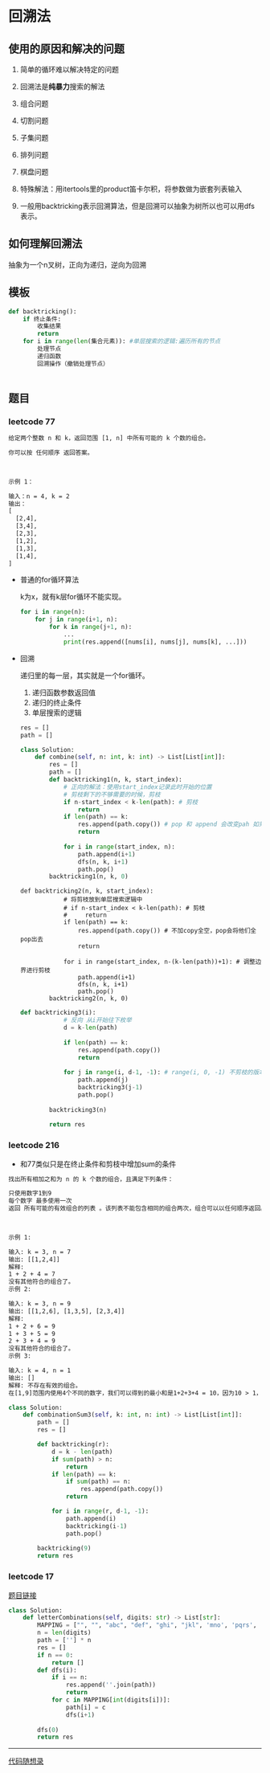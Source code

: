 # 回溯法



## 使用的原因和解决的问题

1. 简单的循环难以解决特定的问题
2. 回溯法是**纯暴力**搜索的解法



1. 组合问题
2. 切割问题
3. 子集问题
4. 排列问题
5. 棋盘问题



1. 特殊解法：用itertools里的product笛卡尔积，将参数做为嵌套列表输入
2. 一般用backtricking表示回溯算法，但是回溯可以抽象为树所以也可以用dfs表示。

## 如何理解回溯法

抽象为一个n叉树，正向为递归，逆向为回溯



## 模板

~~~python
def backtricking():
    if 终止条件:
        收集结果
       	return
    for i in range(len(集合元素)): #单层搜索的逻辑:遍历所有的节点
        处理节点
        递归函数
        回溯操作（撤销处理节点）
        
~~~



## 题目



### leetcode 77

~~~txt
给定两个整数 n 和 k，返回范围 [1, n] 中所有可能的 k 个数的组合。

你可以按 任何顺序 返回答案。

 

示例 1：

输入：n = 4, k = 2
输出：
[
  [2,4],
  [3,4],
  [2,3],
  [1,2],
  [1,3],
  [1,4],
]
~~~

- 普通的for循环算法

  k为x，就有k层for循环不能实现。

  ~~~python
  for i in range(n):
      for j in range(i+1, n):
          for k in range(j+1, n):
              ...
              print(res.append([nums[i], nums[j], nums[k], ...]))
  ~~~

- 回溯

  递归里的每一层，其实就是一个for循环。

  1. 递归函数参数返回值
  2. 递归的终止条件
  3. 单层搜索的逻辑

  ~~~python
  res = []
  path = []
  
  class Solution:
      def combine(self, n: int, k: int) -> List[List[int]]:
          res = []
          path = []
          def backtricking1(n, k, start_index):
              # 正向的解法：使用start_index记录此时开始的位置
              # 剪枝剩下的不够需要的时候，剪枝
              if n-start_index < k-len(path): # 剪枝
                  return
              if len(path) == k:
                  res.append(path.copy()) # pop 和 append 会改变pah 如果不是copy最后结果全空
                  return
              
              for i in range(start_index, n):
                  path.append(i+1)
                  dfs(n, k, i+1)
                  path.pop()
          backtricking1(n, k, 0)    
  ~~~

  ~~~python3
  def backtricking2(n, k, start_index):
              # 将剪枝放到单层搜索逻辑中
              # if n-start_index < k-len(path): # 剪枝
              #     return
              if len(path) == k:
                  res.append(path.copy()) # 不加copy全空，pop会将他们全pop出去
                  return
              
              for i in range(start_index, n-(k-len(path))+1): # 调整边界进行剪枝
                  path.append(i+1)
                  dfs(n, k, i+1)
                  path.pop()
          backtricking2(n, k, 0)
  ~~~

  ~~~python
  def backtricking3(i):
              # 反向 从i开始往下枚举
              d = k-len(path)
              
              if len(path) == k:
                  res.append(path.copy())
                  return
              
              for j in range(i, d-1, -1): # range(i, 0, -1) 不剪枝的版本
                  path.append(j)
                  backtricking3(j-1)
                  path.pop()
              
          backtricking3(n)
          
          return res
  ~~~







### leetcode 216

- 和77类似只是在终止条件和剪枝中增加sum的条件

~~~txt
找出所有相加之和为 n 的 k 个数的组合，且满足下列条件：

只使用数字1到9
每个数字 最多使用一次 
返回 所有可能的有效组合的列表 。该列表不能包含相同的组合两次，组合可以以任何顺序返回。

 

示例 1:

输入: k = 3, n = 7
输出: [[1,2,4]]
解释:
1 + 2 + 4 = 7
没有其他符合的组合了。
示例 2:

输入: k = 3, n = 9
输出: [[1,2,6], [1,3,5], [2,3,4]]
解释:
1 + 2 + 6 = 9
1 + 3 + 5 = 9
2 + 3 + 4 = 9
没有其他符合的组合了。
示例 3:

输入: k = 4, n = 1
输出: []
解释: 不存在有效的组合。
在[1,9]范围内使用4个不同的数字，我们可以得到的最小和是1+2+3+4 = 10，因为10 > 1，没有有效的组合。
~~~



~~~python
class Solution:
    def combinationSum3(self, k: int, n: int) -> List[List[int]]:
        path = []
        res = []

        def backtricking(r):
            d = k - len(path)
            if sum(path) > n:
                return
            if len(path) == k:
                if sum(path) == n:
                    res.append(path.copy())
                return

            for i in range(r, d-1, -1):
                path.append(i)
                backtricking(i-1)
                path.pop()
        
        backtricking(9)
        return res
~~~



### leetcode 17

[题目链接](https://leetcode.cn/problems/letter-combinations-of-a-phone-number/description/)

~~~python
class Solution:
    def letterCombinations(self, digits: str) -> List[str]:
        MAPPING = ["", "", "abc", "def", "ghi", "jkl", 'mno', 'pqrs', 'tuv', 'wxyz']
        n = len(digits)
        path = [''] * n
        res = []
        if n == 0:
            return []
        def dfs(i):
            if i == n:
                res.append(''.join(path))
                return
            for c in MAPPING[int(digits[i])]:
                path[i] = c
                dfs(i+1)
        
        dfs(0)
        return res
~~~



---

[代码随想录](https://www.bilibili.com/video/BV1cy4y167mM/?spm_id_from=333.788&vd_source=f9c721877addf532afef40a450bacd1d)